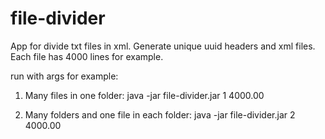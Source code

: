 # file-divider
App for divide txt files in xml.
Generate unique uuid headers and xml files. Each file has 4000 lines for example.

run with args for example:

1) Many files in one folder: 
java -jar file-divider.jar 1 4000.00
 
2) Many folders and one file in each folder: 
java -jar file-divider.jar 2 4000.00



